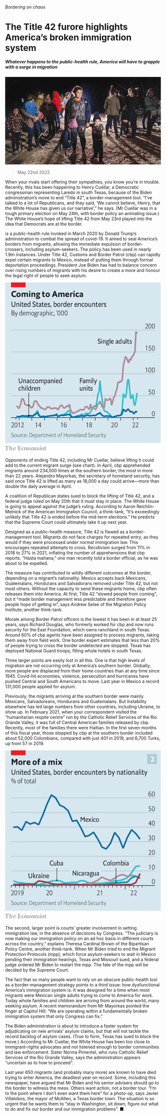 ###### Bordering on chaos

# The Title 42 furore highlights America’s broken immigration system 

##### Whatever happens to the public-health rule, America will have to grapple with a surge in migration 

![image](images/20220528_USP001.jpg) 

> May 22nd 2022 

When your rivals start offering their sympathies, you know you’re in trouble. Recently, this has been happening to Henry Cuellar, a Democratic congressman representing Laredo in south Texas, because of the Biden administration’s move to end “Title 42”, a border-management tool. “I’ve talked to a lot of Republicans, and they said, ‘We cannot believe, Henry, that the White House has given us our narrative’,” he says. (Mr Cuellar was in a tough primary election on May 24th, with border policy an animating issue.) The White House’s hope of lifting Title 42 from May 23rd played into the idea that Democrats are  at the border. 

 is a public-health rule invoked in March 2020 by Donald Trump’s administration to combat the spread of covid-19. It aimed to seal America’s borders from migrants, allowing the immediate expulsion of border-crossers, including asylum-seekers. The policy has been used in nearly 1.9m instances. Under Title 42, Customs and Border Patrol (cbp) can rapidly expel certain migrants to Mexico, instead of putting them through formal deportation proceedings. President Joe Biden has had to balance concern over rising numbers of migrants with his desire to create a more  and honour the legal right of people to seek asylum.

![image](images/20220528_USC400.png) 


Opponents of ending Title 42, including Mr Cuellar, believe lifting it could add to the current migrant surge (see chart). In April, cbp apprehended migrants around 234,000 times at the southern border, the most in more than 22 years. Alejandro Mayorkas, the secretary of homeland security, has said once Title 42 is lifted as many as 18,000 a day could arrive—more than double the daily average in April. 

A coalition of Republican states sued to block the lifting of Title 42, and a federal judge ruled on May 20th that it must stay in place. The White House is going to appeal against the judge’s ruling. According to Aaron Reichlin-Melnick of the American Immigration Council, a think-tank, “It’s exceedingly unlikely that Title 42 is ended before the mid-term elections.” He predicts that the Supreme Court could ultimately take it up next year.

Designed as a public-health measure, Title 42 is flawed as a border-management tool. Migrants do not face charges for repeated entry, as they would if they were processed under normal immigration law. This encourages repeated attempts to cross. Recidivism surged from 11% in 2018 to 27% in 2021, inflating the number of apprehensions that cbp reports. “Hasta mañana,” one man recently told a border official, as he was about to be expelled. 

The measure has contributed to wildly different outcomes at the border, depending on a migrant’s nationality. Mexico accepts back Mexicans, Guatemalans, Hondurans and Salvadorans removed under Title 42, but not most others. Without the capacity to send these migrants home, cbp often releases them into America. At first, Title 42 “slowed people from coming”, but it “made border management less predictable and therefore gave people hope of getting in”, says Andrew Selee of the Migration Policy Institute, another think-tank. 

Morale among Border Patrol officers is the lowest it has been in at least 25 years, says Richard Douglas, who formerly worked for cbp and now runs security for the East Foundation, which owns ranchland in south Texas. Around 60% of cbp agents have been assigned to process migrants, taking them away from field work. One border expert estimates that less than 20% of people trying to cross the border undetected are stopped. Texas has deployed National Guard troops, filling whole hotels in south Texas. 

Three larger points are easily lost in all this. One is that high levels of migration are not occurring only at America’s southern border. Globally, more people are displaced from their home countries than at any time since 1945. Covid-hit economies, violence, persecution and hurricanes have pushed Central and South Americans to move. Last year in Mexico a record 131,000 people applied for asylum.

Previously, the migrants arriving at the southern border were mainly Mexicans, Salvadoreans, Hondurans and Guatemalans. But instability elsewhere has led large numbers from other countries, including Ukraine, to show up. In February 2021, when your correspondent visited the “humanitarian respite centre” run by the Catholic Relief Services of the Rio Grande Valley, it was full of Central American families released by cbp. Recently, most of the families there were Haitian. In the first seven months of this fiscal year, those stopped by cbp at the southern border included about 52,000 Colombians, compared with just 401 in 2019, and 6,700 Turks, up from 57 in 2019. 

![image](images/20220528_USC412.png) 


The second, larger point is courts’ greater involvement in setting immigration law, in the absence of decisions by Congress. “The judiciary is now making our immigration policy on an ad hoc basis in different courts across the country,” explains Theresa Cardinal Brown of the Bipartisan Policy Centre, another think-tank. When Mr Biden tried to end the Migrant Protection Protocols (mpp), which force asylum-seekers to wait in Mexico pending their immigration hearings, Texas and Missouri sued, and a federal judge ordered Mr Biden to restart the mpp. The fate of the mpp will be decided by the Supreme Court. 

The fact that so many people want to rely on an obscure public-health tool as a border-management strategy points to a third issue: how dysfunctional America’s immigration system is. It was designed for a time when most migrants were Mexican single adults trying to come to America for work. Today whole families and children are arriving from around the world, many seeking asylum. A recent memorandum from Mr Mayorkas pointed the finger at Capitol Hill: “We are operating within a fundamentally broken immigration system that only Congress can fix.”

The Biden administration is about to introduce a faster system for adjudicating on new arrivals’ asylum claims, but that will not tackle the record backlog of asylum cases. (True to form, Texas has sued to block the move.) According to Mr Cuellar, the White House has been too close to immigrant-rights advocates and not listened enough to border communities and law enforcement. Sister Norma Pimentel, who runs Catholic Relief Services of the Rio Grande Valley, says the administration appears “uncertain as to how to proceed”.

Last year 650 migrants (and probably many more) are known to have died trying to enter America, the deadliest year on record. Some, including this newspaper, have argued that Mr Biden and his senior advisers should go to the border to witness the mess. Others want action, not a border tour. “I’m to the point where I don’t even want them here” for a photo-op, says Javier Villalobos, the mayor of McAllen, a Texas border town. The situation is so urgent that he wants them to “stay in Washington, sit down, figure out what to do and fix our border and our immigration problems”. ■


